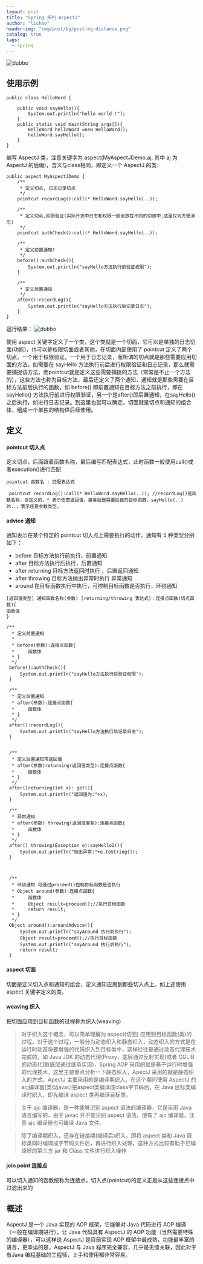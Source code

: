 ```yaml
---
layout: post
title: "Spring 系列 AspectJ"
author: "lichao"
header-img: "img/post/bg/post-bg-distance.png"
catalog: true
tags:
  - spring
---
```


![dubbo](/img/spring/5.png)

## 使用示例
```
public class HelloWord {

    public void sayHello(){
        System.out.println("hello world !");
    }
    public static void main(String args[]){
        HelloWord helloWord =new HelloWord();
        helloWord.sayHello();
    }
}
```

编写 AspectJ 类，注意关键字为 aspect(MyAspectJDemo.aj, 其中 aj 为 AspectJ 的后缀)，含义与class相同，即定义一个 AspectJ 的类:


```
public aspect MyAspectJDemo {
    /**
     * 定义切点, 日志记录切点
     */
    pointcut recordLog():call(* HelloWord.sayHello(..));

    /**
     * 定义切点,权限验证(实际开发中日志和权限一般会放在不同的切面中,这里仅为方便演示)
     */
    pointcut authCheck():call(* HelloWord.sayHello(..));

    /**
     * 定义前置通知!
     */
    before():authCheck(){
        System.out.println("sayHello方法执行前验证权限");
    }

    /**
     * 定义后置通知
     */
    after():recordLog(){
        System.out.println("sayHello方法执行后记录日志");
    }
}
```
运行结果：
![dubbo](/img/spring/6.png)

使用 aspect 关键字定义了一个类，这个类就是一个切面，它可以是单独的日志切面(功能)，也可以是权限切面或者其他，在切面内部使用了 pointcut 定义了两个切点，一个用于权限验证，一个用于日志记录，而所谓的切点就是那些需要应用切面的方法，如需要在 sayHello 方法执行前后进行权限验证和日志记录，那么就需要捕捉该方法，而pointcut就是定义这些需要捕捉的方法（常常是不止一个方法的），这些方法也称为目标方法，最后还定义了两个通知，通知就是那些需要在目标方法前后执行的函数，如 before() 即前置通知在目标方法之前执行，即在sayHello() 方法执行前进行权限验证，另一个是after()即后置通知，在sayHello()之后执行，如进行日志记录。到这里也就可以确定，切面就是切点和通知的组合体，组成一个单独的结构供后续使用。

## 定义
#### pointcut 切入点
定义切点，后面跟着函数名称，最后编写匹配表达式，此时函数一般使用call()或者execution()进行匹配
```
pointcut 函数名 : 匹配表达式

 pointcut recordLog():call(* HelloWord.sayHello(..)); //recordLog()是函数名称，自定义的，* 表示任意返回值，接着就是需要拦截的目标函数，sayHello(..)的..，表示任意参数类型。

```
#### advice 通知
通知表示在某个特定的 pointcut 切入点上需要执行的动作。通知有 5 种类型分别如下：
* before 目标方法执行前执行，前置通知
* after 目标方法执行后执行，后置通知
* after returning 目标方法返回时执行 ，后置返回通知
* after throwing 目标方法抛出异常时执行 异常通知
* around 在目标函数执行中执行，可控制目标函数是否执行，环绕通知

```
[返回值类型] 通知函数名称(参数) [returning/throwing 表达式]：连接点函数(切点函数){
函数体
}

/**
  * 定义前置通知
  *
  * before(参数):连接点函数{
  *     函数体
  * }
  */
 before():authCheck(){
     System.out.println("sayHello方法执行前验证权限");
 }

 /**
  * 定义后置通知
  * after(参数):连接点函数{
  *     函数体
  * }
  */
 after():recordLog(){
     System.out.println("sayHello方法执行后记录日志");
 }


 /**
  * 定义后置通知带返回值
  * after(参数)returning(返回值类型):连接点函数{
  *     函数体
  * }
  */
 after()returning(int x): get(){
     System.out.println("返回值为:"+x);
 }

 /**
  * 异常通知
  * after(参数) throwing(返回值类型):连接点函数{
  *     函数体
  * }
  */
 after() throwing(Exception e):sayHello2(){
     System.out.println("抛出异常:"+e.toString());
 }



 /**
  * 环绕通知 可通过proceed()控制目标函数是否执行
  * Object around(参数):连接点函数{
  *     函数体
  *     Object result=proceed();//执行目标函数
  *     return result;
  * }
  */
 Object around():aroundAdvice(){
     System.out.println("sayAround 执行前执行");
     Object result=proceed();//执行目标函数
     System.out.println("sayAround 执行后执行");
     return result;
 }
```

#### aspect 切面

切面是定义切入点和通知的组合，定义通知应用到那些切入点上。如上述使用 aspect 关键字定义的类。

#### weaving 织入

把切面应用到目标函数的过程称为织入(weaving)

> 对于织入这个概念，可以简单理解为 aspect(切面) 应用到目标函数(类)的过程。对于这个过程，一般分为动态织入和静态织入，动态织入的方式是在运行时动态将要增强的代码织入到目标类中，这样往往是通过动态代理技术完成的，如 Java JDK 的动态代理(Proxy，底层通过反射实现)或者 CGLIB 的动态代理(底层通过继承实现)，Spring AOP 采用的就是基于运行时增强的代理技术，这里主要重点分析一下静态织入，ApectJ 采用的就是静态织入的方式。ApectJ 主要采用的是编译期织入，在这个期间使用 AspectJ 的acj编译器(类似javac)把aspect类编译成class字节码后，在 Java 目标类编译时织入，即先编译 aspect 类再编译目标类。

> 关于 ajc 编译器，是一种能够识别 aspect 语法的编译器，它是采用 Java 语言编写的，由于 javac 并不能识别 aspect 语法，便有了 ajc 编译器，注意 ajc 编译器也可编译 Java 文件。

> 除了编译期织入，还存在链接期(编译后)织入，即将 aspect 类和 Java 目标类同时编译成字节码文件后，再进行织入处理，这种方式比较有助于已编译好的第三方 jar 和 Class 文件进行织入操作

#### join point 连接点
可以切入通知的函数统称为连接点，切入点(pointcut)的定义正是从这些连接点中过滤出来的


## 概述
AspectJ 是一个 Java 实现的 AOP 框架，它能够对 Java 代码进行 AOP 编译（一般在编译期进行），让 Java 代码具有 AspectJ 的 AOP 功能（当然需要特殊的编译器），可以这样说 AspectJ 是目前实现 AOP 框架中最成熟，功能最丰富的语言，更幸运的是，AspectJ 与 Java 程序完全兼容，几乎是无缝关联，因此对于有Java 编程基础的工程师，上手和使用都非常容易。

> 
